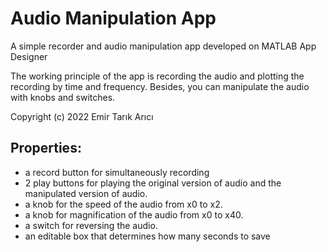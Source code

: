 # Audio Manipulation App
A simple recorder and audio manipulation app developed on MATLAB App Designer

The working principle of the app is recording the audio and plotting the recording by time and frequency. Besides, you can manipulate the audio with knobs and switches.

Copyright (c) 2022 Emir Tarık Arıcı

## Properties:
- a record button for simultaneously recording
- 2 play buttons for playing the original version of audio and the manipulated version of audio.
- a knob for the speed of the audio from x0 to x2.
- a knob for magnification of the audio from x0 to x40.
- a switch for reversing the audio.
- an editable box that determines how many seconds to save

